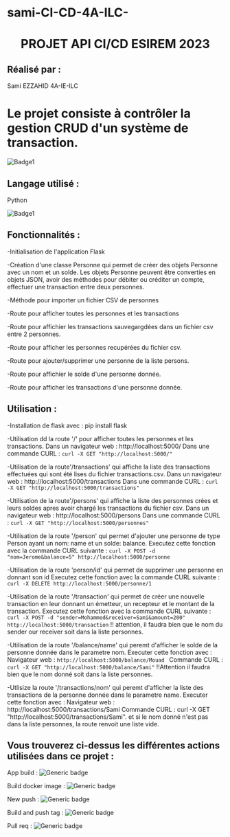 # sami-CI-CD-4A-ILC-
 
  <h1 align="center">PROJET API CI/CD  ESIREM 2023</h1>
  
 ## Réalisé par : 
  Sami EZZAHID 4A-IE-ILC
  
  
  
# Le projet consiste à contrôler la gestion CRUD d'un système de transaction.

   ![Badge1](https://i0.wp.com/datascientest.com/wp-content/uploads/2021/03/illu_devops_blog-119.png?resize=1024%2C562&ssl=1.png)



## Langage utilisé :
  Python 
  
![Badge1](https://dz2cdn1.dzone.com/storage/temp/12886720-why-devops-and-python.png)

## Fonctionnalités :

-Initialisation de l'application Flask

-Création d'une classe Personne qui permet de créer des objets Personne avec un nom et un solde. Les objets Personne peuvent être converties en objets JSON, avoir des méthodes pour débiter ou créditer un compte, effectuer une transaction entre deux personnes.

-Méthode pour importer un fichier CSV de personnes

-Route pour afficher toutes les personnes et les transactions

-Route pour affichier les transactions sauvegargdées dans un fichier csv entre 2 personnes.

-Route pour afficher les personnes recupérées du fichier csv.

-Route pour ajouter/supprimer une personne de la liste persons.

-Route pour affichier le solde d'une personne donnée.

-Route pour afficher les transactions d'une personne donnée.

## Utilisation :

-Installation de flask avec :
    pip install flask
   
-Utilisation dd la route '/' pour afficher toutes les personnes et les transactions. 
    Dans un navigateur web : http://localhost:5000/ 
    Dans une commande CURL : ``curl -X GET "http://localhost:5000/"``
    
-Utilisation de la route'/transactions' qui affiche la liste des transactions effectuées qui sont été lises du fichier transactions.csv.
    Dans un navigateur web : http://localhost:5000/transactions
    Dans une commande CURL : ``curl -X GET "http://localhost:5000/transactions"``
    
-Utilisation de la route'/persons' qui affiche la liste des personnes crées et leurs soldes apres avoir chargé les transactions du fichier csv.
    Dans un navigateur web : http://localhost:5000/persons
    Dans une commande CURL : ``curl -X GET "http://localhost:5000/personnes"``
    
     
-Utilisation de la route '/person' qui permet d'ajouter une personne de type Person ayant un nom: name et un solde: balance.
     Executez cette fonction avec la commande CURL suivante :
              ``curl -X POST -d "nom=Jerome&balance=5" http://localhost:5000/personne``
              
-Utilisation de la route 'person/id' qui permet de supprimer une personne en donnant son id
     Executez cette fonction avec la commande CURL suivante :
          ``curl -X DELETE http://localhost:5000/personne/1``

-Utilisation de la route '/transaction' qui permet de créer une nouvelle transaction en leur donnant un émetteur, un recepteur et le montant de la transaction.
    Executez cette fonction avec la commande CURL suivante :
                ``curl -X POST -d "sender=Mohammed&receiver=Sami&amount=200" http://localhost:5000/transaction``
                !! attention, il faudra bien que le nom du sender our receiver soit dans la liste personnes.

 -Utilisation de la route '/balance/name' qui peremt d'afficher le solde de la personne donnée dans le parametre nom.
    Executer cette fonction avec :
        Navigateur web : ``http://localhost:5000/balance/Mouad ``
        Commande CURL :  ``curl -X GET "http://localhost:5000/balance/Sami"``
        !!Attention il faudra bien que le nom donné soit dans la liste personnes.
        
-Utlisize la route '/transactions/nom' qui peremt d'afficher la liste des transactions de la personne donnée dans le parametre name. Executer cette fonction avec : Navigateur web : http://localhost:5000/transactions/Sami  Commande CURL : curl -X GET "http://localhost:5000/transactions/Sami". et si le nom donné n'est pas dans la liste personnes, la route renvoit une liste vide.

## Vous trouverez ci-dessus les différentes actions utilisées dans ce projet : 

App build :
![Generic badge](https://github.com/Sami6EZZ/sami-CI-CD-4A-ILC-/workflows/appBuild.yml/badge.svg)

Build docker image :
![Generic badge](https://github.com/Sami6EZZ/sami-CI-CD-4A-ILC-s/workflows/buildDockerImage.yml/badge.svg)

New push :
![Generic badge](https://github.com/Sami6EZZ/sami-CI-CD-4A-ILC-/workflows/newPush.yml/badge.svg)

Build and push tag :
![Generic badge](https://github.com/Sami6EZZ/sami-CI-CD-4A-ILC-/workflows/build_push.yml/badge.svg)

Pull req :
![Generic badge](https://github.com/Sami6EZZ/sami-CI-CD-4A-ILC-/workflows/pullReq.yml/badge.svg)




